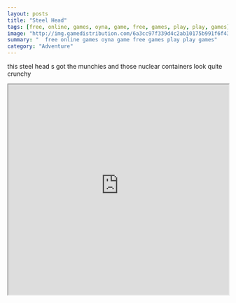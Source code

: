 ```yaml
---
layout: posts
title: "Steel Head"
tags: [free, online, games, oyna, game, free, games, play, play, games]
image: "http://img.gamedistribution.com/6a3cc97f339d4c2ab10175b991f6f439.jpg"
summary: "  free online games oyna game free games play play games"
category: "Adventure"
---
```


this steel head s got the munchies and those nuclear containers look quite crunchy

<iframe width="100%" height="480px;" src="http://flash.gamedistribution.com?game=6a3cc97f339d4c2ab10175b991f6f439"></iframe>
